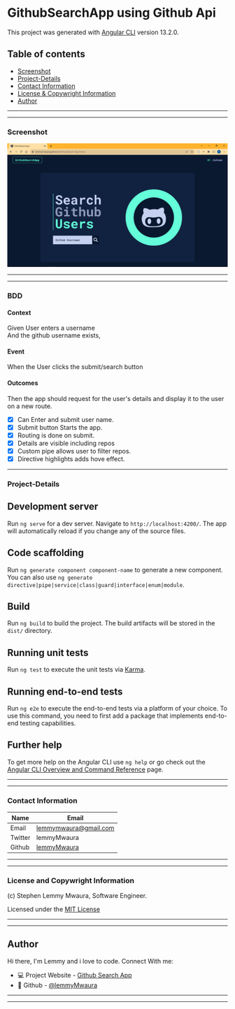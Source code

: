 # GithubSearchApp using Github Api

This project was generated with [Angular CLI](https://github.com/angular/angular-cli) version 13.2.0.

## Table of contents
  - [Screenshot](#screenshot)
  - [Project-Details](#Project-Details)
  - [Contact Information](#contact-information)
  - [License & Copywright Information](#License-and-Copywright-Information)
  - [Author](#author)
---
___

### Screenshot
![Website](/web.png)

---
___

### BDD
 #### Context
   Given User enters a username\
      And the github username exists,
 #### Event
  When the User clicks the submit/search button
#### Outcomes
  Then the app should request for the user's details and display it to the user on a new route.

* [x] Can Enter and submit user name.
* [x] Submit button Starts the app.
* [x] Routing is done on submit.
* [x] Details are visible including repos
* [x] Custom pipe allows user to filter repos.
* [x] Directive highlights adds hove effect.

---


### Project-Details
## Development server

Run `ng serve` for a dev server. Navigate to `http://localhost:4200/`. The app will automatically reload if you change any of the source files.

## Code scaffolding

Run `ng generate component component-name` to generate a new component. You can also use `ng generate directive|pipe|service|class|guard|interface|enum|module`.

## Build

Run `ng build` to build the project. The build artifacts will be stored in the `dist/` directory.

## Running unit tests

Run `ng test` to execute the unit tests via [Karma](https://karma-runner.github.io).

## Running end-to-end tests

Run `ng e2e` to execute the end-to-end tests via a platform of your choice. To use this command, you need to first add a package that implements end-to-end testing capabilities.

## Further help

To get more help on the Angular CLI use `ng help` or go check out the [Angular CLI Overview and Command Reference](https://angular.io/cli) page.

---
___
### Contact Information

| Name   | Email               |
|--------|---------------------|
| Email  | lemmymwaura@gmail.com |
| Twitter| lemmyMwaura |
| Github | [lemmyMwaura](https://github.com/LemmyMwaura) |
---
___
### License and Copywright Information
(c) Stephen Lemmy Mwaura, Software Engineer.

Licensed under the [MIT License](LISENCE)

---
___
## Author 
Hi there, I'm Lemmy and i love to code. Connect With me:

- 💻 Project Website - [Github Search App](https://lemmymwaura.github.io/GithubSearch-App/)
- 🎱 Github - [@lemmyMwaura](https://github.com/LemmyMwaura)

---
___